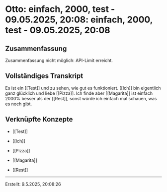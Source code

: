 # Otto: einfach, 2000, test - 09.05.2025, 20:08: einfach, 2000, test - 09.05.2025, 20:08

## Zusammenfassung
Zusammenfassung nicht möglich: API-Limit erreicht.

## Vollständiges Transkript
Es ist ein [[Test]] und zu sehen, wie gut es funktioniert. [[Ich]] bin eigentlich ganz glücklich und liebe [[Pizza]]. Ich finde aber [[Magarita]] ist einfach 2000% besser als der [[Rest]], sonst würde ich einfach mal schauen, was es noch gibt.


## Verknüpfte Konzepte

- [[Test]]

- [[Ich]]

- [[Pizza]]

- [[Magarita]]

- [[Rest]]



---
Erstellt: 9.5.2025, 20:08:26
